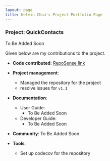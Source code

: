 ```yaml
---
layout: page
title: Kelvin Chua's Project Portfolio Page
---
```


### Project: QuickContacts

To Be Added Soon

Given below are my contributions to the project.

* **Code contributed**: [RepoSense link](https://nus-cs2103-ay2223s2.github.io/tp-dashboard/?search=jeremykhoo&sort=groupTitle&sortWithin=title&since=2023-02-17&timeframe=commit&mergegroup=&groupSelect=groupByRepos&breakdown=false)

* **Project management**:
    * Managed the repository for the project
    * resolve issues for `v1.1`

* **Documentation**:
    * User Guide:
      * To Be Added Soon
    * Developer Guide:
      * To Be Added Soon

* **Community**:
    To Be Added Soon
* **Tools**:
  * Set up codecov for the repository
